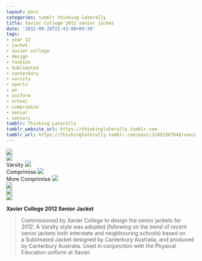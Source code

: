 ```yaml
---
layout: post
categories: tumblr thinking-laterally
title: Xavier College 2012 senior jacket
date: '2012-09-28T21:43:00+09:30'
tags:
- year 12
- jacket
- xavier college
- design
- fashion
- Sublimated
- canterbury
- varsity
- sports
- pe
- uniform
- school
- comprimise
- senior
- seniors
tumblr: Thinking Laterally
tumblr_website_url: https://thinkinglaterally.tumblr.com
tumblr_url: https://thinkinglaterally.tumblr.com/post/32453347048/xavier-college-2012-senior-jacket-commissioned-by
---
```

 ![](/content/images/tumblr/thinking-laterally/tumblr_mb27atUKQI1qh9he3o7_1280.jpg)  
 ![](/content/images/tumblr/thinking-laterally/tumblr_mb27atUKQI1qh9he3o1_1280.png)  
Varsity ![](/content/images/tumblr/thinking-laterally/tumblr_mb27atUKQI1qh9he3o2_1280.png)  
Comprimise ![](/content/images/tumblr/thinking-laterally/tumblr_mb27atUKQI1qh9he3o3_1280.png)  
More Comprimise ![](/content/images/tumblr/thinking-laterally/tumblr_mb27atUKQI1qh9he3o4_1280.jpg)  
 ![](/content/images/tumblr/thinking-laterally/tumblr_mb27atUKQI1qh9he3o5_1280.jpg)  
 ![](/content/images/tumblr/thinking-laterally/tumblr_mb27atUKQI1qh9he3o6_1280.jpg)  
 ![](/content/images/tumblr/thinking-laterally/tumblr_mb27atUKQI1qh9he3o8_640.jpg)  
  

**Xavier College 2012 Senior Jacket**

> Commissioned&nbsp;by Xavier College to design the senior jackets for 2012. A Varsity style was adopted (following on the trend of recent senior jackets both interstate and neighbouring schools) based on a&nbsp;Sublimated Jacket designed by Canterbury Australia, and produced by Canterbury Australia. Used in conjunction with the Physical Education uniform at Xavier.

